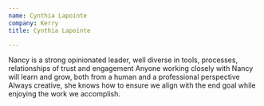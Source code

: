 ```yaml
---
name: Cynthia Lapointe
company: Kerry
title: Cynthia Lapointe

---
```

Nancy is a strong opinionated leader, well diverse in tools, processes, relationships of trust and engagement Anyone working closely with Nancy will learn and grow, both from a human and a professional perspective Always creative, she knows how to ensure we align with the end goal while enjoying the work we accomplish.